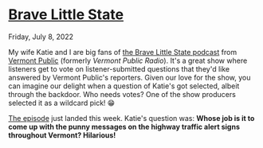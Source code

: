 # [Brave Little State](/brave-little-state)
<div class=post-date>Friday, July 8, 2022</div>

My wife Katie and I are big fans of [the Brave Little State podcast](https://www.vermontpublic.org/podcast/brave-little-state) from [Vermont Public](https://www.vermontpublic.org/) (formerly _Vermont Public Radio_). It's a great show where listeners get to vote on listener-submitted questions that they'd like answered by Vermont Public's reporters. Given our love for the show, you can imagine our delight when a question of Katie's got selected, albeit through the backdoor. Who needs votes? One of the show producers selected it as a wildcard pick! 😁

[The episode](https://www.vermontpublic.org/podcast/brave-little-state/2022-07-07/brave-little-states-5th-annual-brief-history-of-vermont-road-names) just landed this week. Katie's question was: **Whose job is it to come up with the punny messages on the highway traffic alert signs throughout Vermont? Hilarious!**
